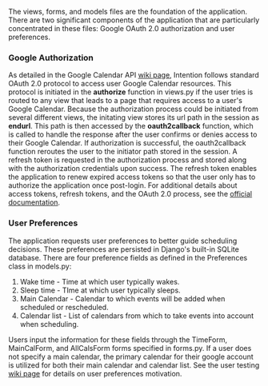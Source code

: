 The views, forms, and models files are the foundation of the application. There are two significant components of the application that are particularly concentrated in these files: Google OAuth 2.0 authorization and user preferences.

### Google Authorization

As detailed in the Google Calendar API [wiki page](https://github.com/StanfordCS194/CozyCo/wiki/Google-Calendar-API), Intention follows standard OAuth 2.0 protocol to access user Google Calendar resources. This protocol is initiated in the **authorize** function in views.py if the user tries is routed to any view that leads to a page that requires access to a user's Google Calendar. Because the authorization process could be initiated from several different views, the initating view stores its url path in the session as **endurl**. This path is then accessed by the **oauth2callback** function, which is called to handle the response after the user confirms or denies access to their Google Calendar. If authorization is successful, the oauth2callback function reroutes the user to the initiator path stored in the session. A refresh token is requested in the authorization process and stored along with the authorization credentials upon success. The refresh token enables the application to renew expired access tokens so that the user only has to authorize the application once post-login. For additional details about access tokens, refresh tokens, and the OAuth 2.0 process, see the [official documentation](https://developers.google.com/identity/protocols/OAuth2).

### User Preferences

The application requests user preferences to better guide scheduling decisions. These preferences are persisted in Django's built-in SQLite database. There are four preference fields as defined in the Preferences class in models.py:

1. Wake time - Time at which user typically wakes.
2. Sleep time - TIme at which user typically sleeps.
3. Main Calendar - Calendar to which events will be added when scheduled or rescheduled.
4. Calendar list - List of calendars from which to take events into account when scheduling.

Users input the information for these fields through the TimeForm, MainCalForm, and AllCalsForm forms specified in forms.py. If a user does not specify a main calendar, the primary calendar for their google account is utilized for both their main calendar and calendar list. See the user testing [wiki page](https://github.com/StanfordCS194/CozyCo/wiki/User-Testing) for details on user preferences motivation.
